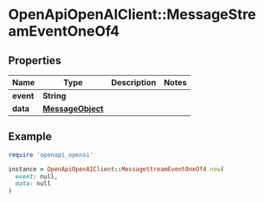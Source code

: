 # OpenApiOpenAIClient::MessageStreamEventOneOf4

## Properties

| Name | Type | Description | Notes |
| ---- | ---- | ----------- | ----- |
| **event** | **String** |  |  |
| **data** | [**MessageObject**](MessageObject.md) |  |  |

## Example

```ruby
require 'openapi_openai'

instance = OpenApiOpenAIClient::MessageStreamEventOneOf4.new(
  event: null,
  data: null
)
```

